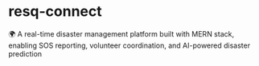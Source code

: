# resq-connect
🌍 A real-time disaster management platform built with MERN stack, enabling SOS reporting, volunteer coordination, and AI-powered disaster prediction
